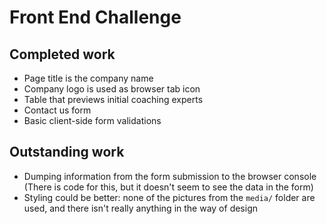 Front End Challenge
===================

Completed work
--------------

- Page title is the company name
- Company logo is used as browser tab icon
- Table that previews initial coaching experts
- Contact us form
- Basic client-side form validations

Outstanding work
----------------

- Dumping information from the form submission to the browser console (There is code for this, but it doesn't seem to see the data in the form)
- Styling could be better: none of the pictures from the `media/` folder are used, and there isn't really anything in the way of design
